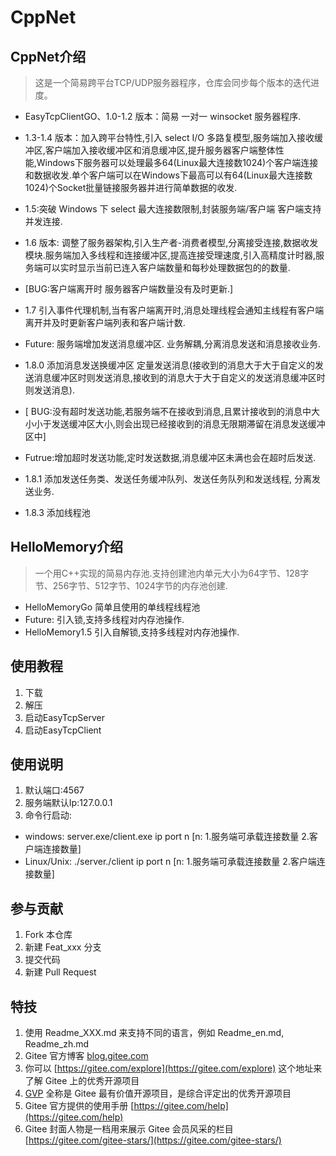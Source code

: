 # CppNet

## CppNet介绍
> 这是一个简易跨平台TCP/UDP服务器程序，仓库会同步每个版本的迭代进度。

- EasyTcpClientGO、1.0-1.2 版本：简易 一对一 winsocket 服务器程序.

- 1.3-1.4 版本：加入跨平台特性,引入 select I/O 多路复模型,服务端加入接收缓冲区,客户端加入接收缓冲区和消息缓冲区,提升服务器客户端整体性能,Windows下服务器可以处理最多64(Linux最大连接数1024)个客户端连接和数据收发.单个客户端可以在Windows下最高可以有64(Linux最大连接数1024)个Socket批量链接服务器并进行简单数据的收发.
- 1.5:突破 Windows 下 select 最大连接数限制,封装服务端/客户端 客户端支持并发连接.
- 1.6 版本: 调整了服务器架构,引入生产者-消费者模型,分离接受连接,数据收发模块.服务端加入多线程和连接缓冲区,提高连接受理速度,引入高精度计时器,服务端可以实时显示当前已连入客户端数量和每秒处理数据包的的数量.
- [BUG:客户端离开时 服务器客户端数量没有及时更新.]
- 1.7 引入事件代理机制,当有客户端离开时,消息处理线程会通知主线程有客户端离开并及时更新客户端列表和客户端计数. 
- Future: 服务端增加发送消息缓冲区. 业务解耦,分离消息发送和消息接收业务. 
- 1.8.0 添加消息发送换缓冲区 定量发送消息(接收到的消息大于大于自定义的发送消息缓冲区时则发送消息,接收到的消息大于大于自定义的发送消息缓冲区时则发送消息).
- [ BUG:没有超时发送功能,若服务端不在接收到消息,且累计接收到的消息中大小小于发送缓冲区大小,则会出现已经接收到的消息无限期滞留在消息发送缓冲区中]
- Futrue:增加超时发送功能,定时发送数据,消息缓冲区未满也会在超时后发送.
- 1.8.1 添加发送任务类、发送任务缓冲队列、发送任务队列和发送线程, 分离发送业务. 
- 1.8.3 添加线程池

## HelloMemory介绍
> 一个用C++实现的简易内存池.支持创建池内单元大小为64字节、128字节、256字节、512字节、1024字节的内存池创建.
- HelloMemoryGo 简单且使用的单线程线程池
- Future: 引入锁,支持多线程对内存池操作.
- HelloMemory1.5 引入自解锁,支持多线程对内存池操作.
  
## 使用教程

1.  下载
2.  解压
3.  启动EasyTcpServer
4.  启动EasyTcpClient

## 使用说明

1.  默认端口:4567
2.  服务端默认Ip:127.0.0.1
3.  命令行启动:
- windows: server.exe/client.exe ip port n [n: 1.服务端可承载连接数量 2.客户端连接数量]
- Linux/Unix: ./server./client ip port n [n: 1.服务端可承载连接数量 2.客户端连接数量]

## 参与贡献

1.  Fork 本仓库
2.  新建 Feat_xxx 分支
3.  提交代码
4.  新建 Pull Request


## 特技

1.  使用 Readme\_XXX.md 来支持不同的语言，例如 Readme\_en.md, Readme\_zh.md
2.  Gitee 官方博客 [blog.gitee.com](https://blog.gitee.com)
3.  你可以 [https://gitee.com/explore](https://gitee.com/explore) 这个地址来了解 Gitee 上的优秀开源项目
4.  [GVP](https://gitee.com/gvp) 全称是 Gitee 最有价值开源项目，是综合评定出的优秀开源项目
5.  Gitee 官方提供的使用手册 [https://gitee.com/help](https://gitee.com/help)
6.  Gitee 封面人物是一档用来展示 Gitee 会员风采的栏目 [https://gitee.com/gitee-stars/](https://gitee.com/gitee-stars/)
